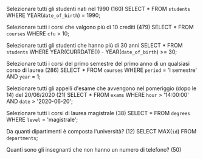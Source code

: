Selezionare tutti gli studenti nati nel 1990 (160)
SELECT * FROM `students` WHERE YEAR(`date_of_birth`) = 1990;

Selezionare tutti i corsi che valgono più di 10 crediti (479)
SELECT * FROM `courses` WHERE `cfu` > 10;

Selezionare tutti gli studenti che hanno più di 30 anni
SELECT * FROM `students` WHERE YEAR(CURRDATE()) - YEAR(`date_of_birth`) >= 30;

Selezionare tutti i corsi del primo semestre del primo anno di un qualsiasi corso di laurea (286)
SELECT * FROM `courses` WHERE `period` = 'I semestre' AND `year` = 1;

Selezionare tutti gli appelli d'esame che avvengono nel pomeriggio (dopo le 14) del 20/06/2020 (21)
SELECT * FROM `exams` WHERE `hour` > '14:00:00' AND `date` > '2020-06-20';

Selezionare tutti i corsi di laurea magistrale (38)
SELECT * FROM `degrees` WHERE `level` = 'magistrale';

Da quanti dipartimenti è composta l'università? (12)
SELECT MAX(`id`) FROM `departments`;

Quanti sono gli insegnanti che non hanno un numero di telefono? (50)